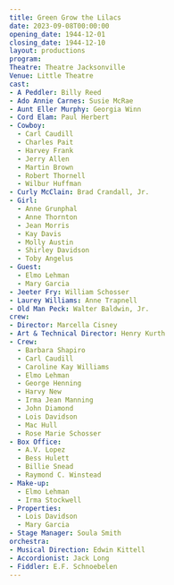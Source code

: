 ```yaml
---
title: Green Grow the Lilacs
date: 2023-09-08T00:00:00
opening_date: 1944-12-01
closing_date: 1944-12-10
layout: productions
program:
Theatre: Theatre Jacksonville
Venue: Little Theatre
cast:
- A Peddler: Billy Reed
- Ado Annie Carnes: Susie McRae
- Aunt Eller Murphy: Georgia Winn
- Cord Elam: Paul Herbert
- Cowboy:
  - Carl Caudill
  - Charles Pait
  - Harvey Frank
  - Jerry Allen
  - Martin Brown
  - Robert Thornell
  - Wilbur Huffman
- Curly McClain: Brad Crandall, Jr.
- Girl:
  - Anne Grunphal
  - Anne Thornton
  - Jean Morris
  - Kay Davis
  - Molly Austin
  - Shirley Davidson
  - Toby Angelus
- Guest:
  - Elmo Lehman
  - Mary Garcia
- Jeeter Fry: William Schosser
- Laurey Williams: Anne Trapnell
- Old Man Peck: Walter Baldwin, Jr.
crew:
- Director: Marcella Cisney
- Art & Technical Director: Henry Kurth
- Crew:
  - Barbara Shapiro
  - Carl Caudill
  - Caroline Kay Williams
  - Elmo Lehman
  - George Henning
  - Harvy New
  - Irma Jean Manning
  - John Diamond
  - Lois Davidson
  - Mac Hull
  - Rose Marie Schosser
- Box Office:
  - A.V. Lopez
  - Bess Hulett
  - Billie Snead
  - Raymond C. Winstead
- Make-up:
  - Elmo Lehman
  - Irma Stockwell
- Properties:
  - Lois Davidson
  - Mary Garcia
- Stage Manager: Soula Smith
orchestra:
- Musical Direction: Edwin Kittell
- Accordionist: Jack Long
- Fiddler: E.F. Schnoebelen
---
```


